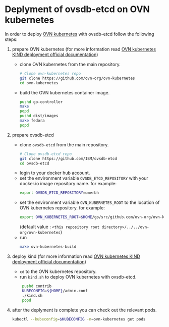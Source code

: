 # Deplyment of ovsdb-etcd on OVN kubernetes
In order to deploy [OVN kubernetes](https://github.com/ovn-org/ovn-kubernetes) with ovsdb-etcd follow the following steps:

1. prepare OVN kubernetes (for more information read [OVN kubernetes KIND deployment official documentation](https://github.com/ovn-org/ovn-kubernetes/blob/master/docs/kind.md))
	- clone OVN kubernetes from the main repository.
		```bash
		# Clone ovn-kubernetes repo
		git clone https://github.com/ovn-org/ovn-kubernetes
		cd ovn-kubernetes
		```
	- build the OVN kubernetes container image.
		```bash
		pushd go-controller
		make
		popd
		pushd dist/images
		make fedora
		popd
		```
1. prepare ovsdb-etcd
	- clone `ovsdb-etcd` from the main repository.
		```bash
		# Clone ovsdb-etcd repo
		git clone https://github.com/IBM/ovsdb-etcd
		cd ovsdb-etcd
		```
	- login to your docker hub account.
	- set the environment variable `OVSDB_ETCD_REPOSITORY` with your docker.io image repository name. for example:
		```bash
		export OVSDB_ETCD_REPOSITORY=omerbh
		```
	- set the environment variable `OVN_KUBERNETES_ROOT` to the location of OVN kubernetes repository. for example:
		```bash
		export OVN_KUBERNETES_ROOT=$HOME/go/src/github.com/ovn-org/ovn-kubernetes
		```
	    (default value : `<this repository root directory>/../../ovn-org/ovn-kubernetes`)
	- run 
		```bash
		make ovn-kubernetes-build
		```
1. deploy kind (for more information read [OVN kubernetes KIND deployment official documentation](https://github.com/ovn-org/ovn-kubernetes/blob/master/docs/kind.md))
	- `cd` to the OVN kubernetes repository.
	- run `kind.sh` to deploy OVN kubernetes with ovsdb-etcd.
		```bash
		 pushd contrib                                                                                                        
		 KUBECONFIG=${HOME}/admin.conf
		 ./kind.sh
		 popd
		```

1. after the deplyment is complete you can check out the relevant pods.
	```bash
	kubectl --kubeconfig=$KUBECONFIG -n=ovn-kubernetes get pods
	```
